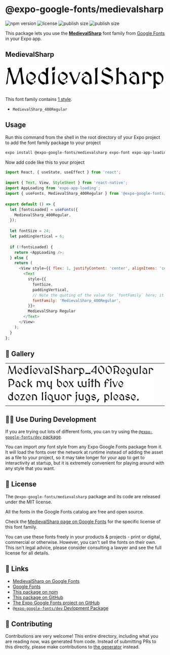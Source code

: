 # @expo-google-fonts/medievalsharp

![npm version](https://flat.badgen.net/npm/v/@expo-google-fonts/medievalsharp)
![license](https://flat.badgen.net/github/license/expo/google-fonts)
![publish size](https://flat.badgen.net/packagephobia/install/@expo-google-fonts/medievalsharp)
![publish size](https://flat.badgen.net/packagephobia/publish/@expo-google-fonts/medievalsharp)

This package lets you use the [**MedievalSharp**](https://fonts.google.com/specimen/MedievalSharp) font family from [Google Fonts](https://fonts.google.com/) in your Expo app.

## MedievalSharp

![MedievalSharp](./font-family.png)

This font family contains [1 style](#-gallery).

- `MedievalSharp_400Regular`

## Usage

Run this command from the shell in the root directory of your Expo project to add the font family package to your project
```sh
expo install @expo-google-fonts/medievalsharp expo-font expo-app-loading
```

Now add code like this to your project
```js
import React, { useState, useEffect } from 'react';

import { Text, View, StyleSheet } from 'react-native';
import AppLoading from 'expo-app-loading';
import { useFonts, MedievalSharp_400Regular } from '@expo-google-fonts/medievalsharp';

export default () => {
  let [fontsLoaded] = useFonts({
    MedievalSharp_400Regular,
  });

  let fontSize = 24;
  let paddingVertical = 6;

  if (!fontsLoaded) {
    return <AppLoading />;
  } else {
    return (
      <View style={{ flex: 1, justifyContent: 'center', alignItems: 'center' }}>
        <Text
          style={{
            fontSize,
            paddingVertical,
            // Note the quoting of the value for `fontFamily` here; it expects a string!
            fontFamily: 'MedievalSharp_400Regular',
          }}>
          MedievalSharp Regular
        </Text>
      </View>
    );
  }
};

```

## 🔡 Gallery


||||
|-|-|-|
|![MedievalSharp_400Regular](./MedievalSharp_400Regular.ttf.png)||||


## 👩‍💻 Use During Development

If you are trying out lots of different fonts, you can try using the [`@expo-google-fonts/dev` package](https://github.com/expo/google-fonts/tree/master/font-packages/dev#readme).

You can import *any* font style from any Expo Google Fonts package from it. It will load the fonts
over the network at runtime instead of adding the asset as a file to your project, so it may take longer
for your app to get to interactivity at startup, but it is extremely convenient
for playing around with any style that you want.

## 📖 License

The `@expo-google-fonts/medievalsharp` package and its code are released under the MIT license.

All the fonts in the Google Fonts catalog are free and open source.

Check the [MedievalSharp page on Google Fonts](https://fonts.google.com/specimen/MedievalSharp) for the specific license of this font family.

You can use these fonts freely in your products & projects - print or digital, commercial or otherwise. However, you can't sell the fonts on their own. This isn't legal advice, please consider consulting a lawyer and see the full license for all details.

## 🔗 Links

- [MedievalSharp on Google Fonts](https://fonts.google.com/specimen/MedievalSharp)
- [Google Fonts](https://fonts.google.com/)
- [This package on npm](https://www.npmjs.com/package/@expo-google-fonts/medievalsharp)
- [This package on GitHub](https://github.com/expo/google-fonts/tree/master/font-packages/medievalsharp)
- [The Expo Google Fonts project on GitHub](https://github.com/expo/google-fonts)
- [`@expo-google-fonts/dev` Devlopment Package](https://github.com/expo/google-fonts/tree/master/font-packages/dev)

## 🤝 Contributing

Contributions are very welcome! This entire directory, including what you are reading now, was generated from code. Instead of submitting PRs to this directly, please make contributions to [the generator](https://github.com/expo/google-fonts/tree/master/packages/generator) instead.
